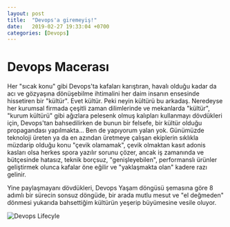 ```yaml
---
layout: post
title:  "Devops'a giremeyiş!"
date:   2019-02-27 19:33:04 +0700
categories: [Devops]
---
```

# Devops Macerası

  Her "sıcak konu" gibi Devops'ta kafaları karıştıran, havalı olduğu kadar da acı ve gözyaşına dönüşebilme ihtimalini her daim insanın ensesinde hissetiren bir "kültür". Evet kültür. Peki neyin kültürü bu arkadaş. Neredeyse her kurumsal firmada çeşitli zaman dilimlerinde ve mekanlarda "kültür", "kurum kültürü" gibi ağızlara pelesenk olmuş kalıpları kullanmayı dövdükleri için, Devops'tan bahsedilirken de bunun bir felsefe, bir kültür olduğu propagandası yapılmakta... Ben de yapıyorum yalan yok. Günümüzde teknoloji üreten ya da en azından üretmeye çalışan ekiplerin sıklıkla müzdarip olduğu konu "çevik olamamak", çevik olmaktan kasıt adonis kasları olsa herkes spora yazılır sorunu çözer, ancak iş zamanında ve bütçesinde hatasız, teknik borçsuz, "genişleyebilen", performanslı ürünler geliştirmek olunca kafalar öne eğilir ve "yaklaşmakta olan" kadere razı gelinir. 
  
Yine paylaşmayanı dövdükleri, Devops Yaşam döngüsü şemasına göre 8 adımlı bir sürecin sonsuz döngüde, bir arada mutlu mesut ve "el değmeden" dönmesi yukarıda bahsettiğim kültürün yeşerip büyümesine vesile oluyor. 

![Devops Lifecyle]("http://blog.xebialabs.com/wp-content/uploads/2016/03/DevOps-cycle-PPT-COLOURS.png" "Devops Lifecycle")

